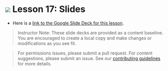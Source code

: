 
# ![](https://ga-dash.s3.amazonaws.com/production/assets/logo-9f88ae6c9c3871690e33280fcf557f33.png) Lesson 17: Slides

- Here is a [link to the Google Slide Deck for this lesson](https://docs.google.com/presentation/d/1mrzqmyZor81oE52-xduPPHIipzLURcaej50aLbVluh0/edit?usp=sharing).

> Instructor Note: These slide decks are provided as a content baseline. You are encouraged to create a local copy and make changes or modifications as you see fit. 

> For permissions issues, please submit a pull request. For content suggestions, please submit an issue. See our [contributing guidelines](../../../../contributing.md) for more details.
